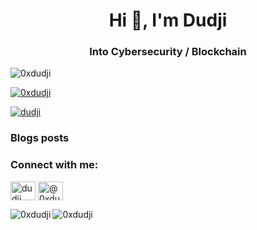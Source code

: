 <h1 align="center">Hi 👋, I'm Dudji</h1>
<h3 align="center">Into Cybersecurity / Blockchain</h3>

<p align="left"> <img src="https://komarev.com/ghpvc/?username=0xdudji&label=Profile%20views&color=0e75b6&style=flat" alt="0xdudji" /> </p>

<p align="left"> <a href="https://github.com/ryo-ma/github-profile-trophy"><img src="https://github-profile-trophy.vercel.app/?username=0xdudji" alt="0xdudji" /></a> </p>

<p align="left"> <a href="https://twitter.com/dudji" target="blank"><img src="https://img.shields.io/twitter/follow/dudji?logo=twitter&style=for-the-badge" alt="dudji" /></a> </p>

### Blogs posts
<!-- BLOG-POST-LIST:START -->
<!-- BLOG-POST-LIST:END -->

<h3 align="left">Connect with me:</h3>
<p align="left">
<a href="https://twitter.com/dudji" target="blank"><img align="center" src="https://raw.githubusercontent.com/rahuldkjain/github-profile-readme-generator/master/src/images/icons/Social/twitter.svg" alt="dudji" height="30" width="40" /></a>
<a href="https://medium.com/@0xdudji" target="blank"><img align="center" src="https://raw.githubusercontent.com/rahuldkjain/github-profile-readme-generator/master/src/images/icons/Social/medium.svg" alt="@0xdudji" height="30" width="40" /></a>
</p>

<p><img align="left" src="https://github-readme-stats.vercel.app/api/top-langs?username=0xdudji&show_icons=true&locale=en&layout=compact" alt="0xdudji" /></p>

<p><img align="center" src="https://github-readme-streak-stats.herokuapp.com/?user=0xdudji&" alt="0xdudji" /></p>
